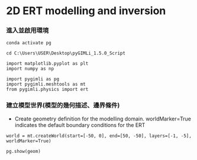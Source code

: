 # 2D ERT modelling and inversion



### 進入並啟用環境
```
conda activate pg  
```

```
cd C:\Users\USER\Desktop\pyGIMLi_1.5.0_Script
```





```
import matplotlib.pyplot as plt
import numpy as np

import pygimli as pg
import pygimli.meshtools as mt
from pygimli.physics import ert
```


### 建立模型世界(模型的幾何描述、邊界條件)
+ Create geometry definition for the modelling domain. worldMarker=True indicates the default boundary conditions for the ERT
```
world = mt.createWorld(start=[-50, 0], end=[50, -50], layers=[-1, -5], worldMarker=True)
```
```
pg.show(geom)
```
